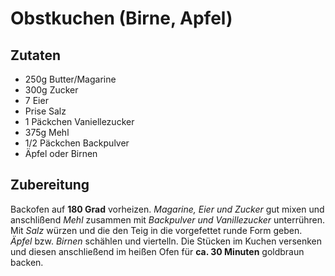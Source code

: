 # Obstkuchen (Birne, Apfel)

## Zutaten

* 250g Butter/Magarine
* 300g Zucker
* 7 Eier
* Prise Salz
* 1 Päckchen Vaniellezucker
* 375g Mehl
* 1/2 Päckchen Backpulver
* Äpfel oder Birnen

## Zubereitung

Backofen auf **180 Grad** vorheizen.
*Magarine, Eier und Zucker* gut mixen und anschlißend *Mehl* zusammen mit *Backpulver und Vanillezucker* unterrühren. Mit *Salz* würzen und die den Teig in die vorgefettet runde Form geben.
*Äpfel* bzw. *Birnen* schählen und viertelln. Die Stücken im Kuchen versenken und diesen anschließend im heißen Ofen für **ca. 30 Minuten** goldbraun backen.
